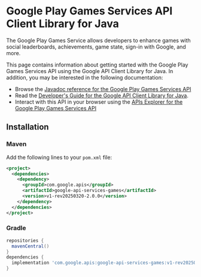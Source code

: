 # Google Play Games Services API Client Library for Java

The Google Play Games Service allows developers to enhance games with social leaderboards, achievements, game state, sign-in with Google, and more.

This page contains information about getting started with the Google Play Games Services API
using the Google API Client Library for Java. In addition, you may be interested
in the following documentation:

* Browse the [Javadoc reference for the Google Play Games Services API][javadoc]
* Read the [Developer's Guide for the Google API Client Library for Java][google-api-client].
* Interact with this API in your browser using the [APIs Explorer for the Google Play Games Services API][api-explorer]

## Installation

### Maven

Add the following lines to your `pom.xml` file:

```xml
<project>
  <dependencies>
    <dependency>
      <groupId>com.google.apis</groupId>
      <artifactId>google-api-services-games</artifactId>
      <version>v1-rev20250320-2.0.0</version>
    </dependency>
  </dependencies>
</project>
```

### Gradle

```gradle
repositories {
  mavenCentral()
}
dependencies {
  implementation 'com.google.apis:google-api-services-games:v1-rev20250320-2.0.0'
}
```

[javadoc]: https://googleapis.dev/java/google-api-services-games/latest/index.html
[google-api-client]: https://github.com/googleapis/google-api-java-client/
[api-explorer]: https://developers.google.com/apis-explorer/#p/games/v1/
